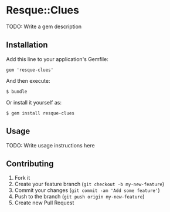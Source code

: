 # Resque::Clues

TODO: Write a gem description

## Installation

Add this line to your application's Gemfile:

    gem 'resque-clues'

And then execute:

    $ bundle

Or install it yourself as:

    $ gem install resque-clues

## Usage

TODO: Write usage instructions here

## Contributing

1. Fork it
2. Create your feature branch (`git checkout -b my-new-feature`)
3. Commit your changes (`git commit -am 'Add some feature'`)
4. Push to the branch (`git push origin my-new-feature`)
5. Create new Pull Request
